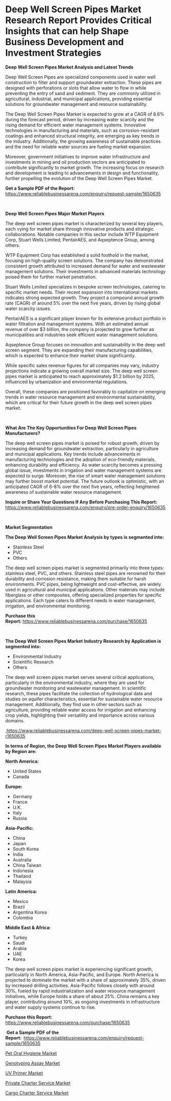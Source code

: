 <p><h1>Deep Well Screen Pipes Market Research Report Provides Critical Insights that can help Shape Business Development and Investment Strategies</h1></p><p><strong>Deep Well Screen Pipes Market Analysis and Latest Trends</strong></p>
<p><p>Deep Well Screen Pipes are specialized components used in water well construction to filter and support groundwater extraction. These pipes are designed with perforations or slots that allow water to flow in while preventing the entry of sand and sediment. They are commonly utilized in agricultural, industrial, and municipal applications, providing essential solutions for groundwater management and resource sustainability.</p><p>The Deep Well Screen Pipes Market is expected to grow at a CAGR of 8.6% during the forecast period, driven by increasing water scarcity and the rising demand for efficient water management systems. Innovative technologies in manufacturing and materials, such as corrosion-resistant coatings and enhanced structural integrity, are emerging as key trends in the industry. Additionally, the growing awareness of sustainable practices and the need for reliable water sources are fueling market expansion. </p><p>Moreover, government initiatives to improve water infrastructure and investments in mining and oil production sectors are anticipated to contribute significantly to market growth. The increasing focus on research and development is leading to advancements in design and functionality, further propelling the evolution of the Deep Well Screen Pipes Market.</p></p>
<p><strong>Get a Sample PDF of the Report:&nbsp;</strong> <a href="https://www.reliablebusinessarena.com/enquiry/request-sample/1650635?utm_campaign=1294&utm_medium=2&utm_source=Github&utm_content=ia&utm_term=26092024&utm_id=deep-well-screen-pipes">https://www.reliablebusinessarena.com/enquiry/request-sample/1650635</a></p>
<p>&nbsp;</p>
<p><strong>Deep Well Screen Pipes Major Market Players</strong></p>
<p><p>The deep well screen pipes market is characterized by several key players, each vying for market share through innovative products and strategic collaborations. Notable companies in this sector include WTP Equipment Corp, Stuart Wells Limited, PentairAES, and Aqseptence Group, among others. </p><p>WTP Equipment Corp has established a solid foothold in the market, focusing on high-quality screen solutions. The company has demonstrated consistent growth attributed to increased demand for water and wastewater management solutions. Their investments in advanced materials technology poised them for further market penetration.</p><p>Stuart Wells Limited specializes in bespoke screen technologies, catering to specific market needs. Their recent expansion into international markets indicates strong expected growth. They project a compound annual growth rate (CAGR) of around 5% over the next five years, driven by rising global water scarcity issues.</p><p>PentairAES is a significant player known for its extensive product portfolio in water filtration and management systems. With an estimated annual revenue of over $3 billion, the company is projected to grow further as municipalities and industries seek efficient water management solutions.</p><p>Aqseptence Group focuses on innovation and sustainability in the deep well screen segment. They are expanding their manufacturing capabilities, which is expected to enhance their market share significantly.</p><p>While specific sales revenue figures for all companies may vary, industry projections indicate a growing overall market size. The deep well screen pipes market is anticipated to reach approximately $1.2 billion by 2025, influenced by urbanization and environmental regulations.</p><p>Overall, these companies are positioned favorably to capitalize on emerging trends in water resource management and environmental sustainability, which are critical for their future growth in the deep well screen pipes market.</p></p>
<p>&nbsp;</p>
<p><strong>What Are The Key Opportunities For Deep Well Screen Pipes Manufacturers?</strong></p>
<p><p>The deep well screen pipes market is poised for robust growth, driven by increasing demand for groundwater extraction, particularly in agriculture and municipal applications. Key trends include advancements in manufacturing technologies and the adoption of eco-friendly materials, enhancing durability and efficiency. As water scarcity becomes a pressing global issue, investments in irrigation and water management systems are expected to surge. Moreover, the rise of smart water management solutions may further boost market potential. The future outlook is optimistic, with an anticipated CAGR of 6-8% over the next five years, reflecting heightened awareness of sustainable water resource management.</p></p>
<p><strong>Inquire or Share Your Questions If Any Before Purchasing This Report:</strong> <a href="https://www.reliablebusinessarena.com/enquiry/pre-order-enquiry/1650635?utm_campaign=1294&utm_medium=2&utm_source=Github&utm_content=ia&utm_term=26092024&utm_id=deep-well-screen-pipes">https://www.reliablebusinessarena.com/enquiry/pre-order-enquiry/1650635</a></p>
<p>&nbsp;</p>
<p><strong>Market Segmentation</strong></p>
<p><strong>The Deep Well Screen Pipes Market Analysis by types is segmented into:</strong></p>
<p><ul><li>Stainless Steel</li><li>PVC</li><li>Others</li></ul></p>
<p><p>The deep well screen pipes market is segmented primarily into three types: stainless steel, PVC, and others. Stainless steel pipes are renowned for their durability and corrosion resistance, making them suitable for harsh environments. PVC pipes, being lightweight and cost-effective, are widely used in agricultural and municipal applications. Other materials may include fiberglass or other composites, offering specialized properties for specific applications. Each type caters to different needs in water management, irrigation, and environmental monitoring.</p></p>
<p><strong>Purchase this Report:&nbsp;</strong><a href="https://www.reliablebusinessarena.com/purchase/1650635?utm_campaign=1294&utm_medium=2&utm_source=Github&utm_content=ia&utm_term=26092024&utm_id=deep-well-screen-pipes">https://www.reliablebusinessarena.com/purchase/1650635</a></p>
<p>&nbsp;</p>
<p><strong>The Deep Well Screen Pipes Market Industry Research by Application is segmented into:</strong></p>
<p><ul><li>Environmental Industry</li><li>Scientific Research</li><li>Others</li></ul></p>
<p><p>The deep well screen pipes market serves several critical applications, particularly in the environmental industry, where they are used for groundwater monitoring and wastewater management. In scientific research, these pipes facilitate the collection of hydrological data and studies on aquifer characteristics, essential for sustainable water resource management. Additionally, they find use in other sectors such as agriculture, providing reliable water access for irrigation and enhancing crop yields, highlighting their versatility and importance across various domains.</p></p>
<p><a href="https://www.reliablebusinessarena.com/deep-well-screen-pipes-market-r1650635?utm_campaign=1294&utm_medium=2&utm_source=Github&utm_content=ia&utm_term=26092024&utm_id=deep-well-screen-pipes">&nbsp;https://www.reliablebusinessarena.com/deep-well-screen-pipes-market-r1650635</a></p>
<p><strong>In terms of Region, the Deep Well Screen Pipes Market Players available by Region are:</strong></p>
<p>
    <p> <strong> North America: </strong>
        <ul>
            <li>United States</li>
            <li>Canada</li>
        </ul>
        </p> 
    <p> <strong> Europe: </strong>
        <ul>
            <li>Germany</li>
            <li>France</li>
            <li>U.K.</li>
            <li>Italy</li>
            <li>Russia</li>
        </ul>
        </p> 
    <p> <strong> Asia-Pacific: </strong>
        <ul>
            <li>China</li>
            <li>Japan</li>
            <li>South Korea</li>
            <li>India</li>
            <li>Australia</li>
            <li>China Taiwan</li>
            <li>Indonesia</li>
            <li>Thailand</li>
            <li>Malaysia</li>
        </ul>
        </p> 
    <p> <strong> Latin America: </strong>
        <ul>
            <li>Mexico</li>
            <li>Brazil</li>
            <li>Argentina Korea</li>
            <li>Colombia</li>
        </ul>
        </p> 
    <p> <strong> Middle East & Africa: </strong>
        <ul>
            <li>Turkey</li>
            <li>Saudi</li>
            <li>Arabia</li>
            <li>UAE</li>
            <li>Korea</li>
        </ul>
    </p>
    </p>
<p><p>The deep well screen pipes market is experiencing significant growth, particularly in North America, Asia-Pacific, and Europe. North America is projected to dominate the market with a share of approximately 35%, driven by increased drilling activities. Asia-Pacific follows closely with around 30%, fueled by rapid industrialization and water resource management initiatives, while Europe holds a share of about 25%. China remains a key player, contributing around 10%, as ongoing investments in infrastructure and water supply systems continue to rise.</p></p>
<p><strong>Purchase this Report: </strong><a href="https://www.reliablebusinessarena.com/purchase/1650635?utm_campaign=1294&utm_medium=2&utm_source=Github&utm_content=ia&utm_term=26092024&utm_id=deep-well-screen-pipes">https://www.reliablebusinessarena.com/purchase/1650635</a></p>
<p>&nbsp;<strong>Get a Sample PDF of the Report:&nbsp;&nbsp;</strong><a href="https://www.reliablebusinessarena.com/enquiry/request-sample/1650635?utm_campaign=1294&utm_medium=2&utm_source=Github&utm_content=ia&utm_term=26092024&utm_id=deep-well-screen-pipes">https://www.reliablebusinessarena.com/enquiry/request-sample/1650635</a></p>
<p><strong></strong></p>
<p><p><a href="https://issuu.com/reportprime-2/docs/pet-oral-hygiene-market-size-2030.p_ec62445db3cb7c?utm_campaign=1294&utm_medium=2&utm_source=Github&utm_content=ia&utm_term=26092024&utm_id=deep-well-screen-pipes">Pet Oral Hygiene Market</a></p><p><a href="https://www.linkedin.com/pulse/strategic-roadmap-global-genotyping-assay-market-insights-opportunities-bvoef?utm_campaign=1294&utm_medium=2&utm_source=Github&utm_content=ia&utm_term=26092024&utm_id=deep-well-screen-pipes">Genotyping Assay Market</a></p><p><a href="https://issuu.com/reportprime-2/docs/uv-primer-market-size-2030.pptx_89dd80f6e2e9e1?utm_campaign=1294&utm_medium=2&utm_source=Github&utm_content=ia&utm_term=26092024&utm_id=deep-well-screen-pipes">UV Primer Market</a></p><p><a href="https://www.linkedin.com/pulse/global-private-charter-service-industry-analysis-share-growth-pmpmf?trackingId=U5r1TmJYRMeexXjMhYIlPg%3D%3D&utm_campaign=1294&utm_medium=2&utm_source=Github&utm_content=ia&utm_term=26092024&utm_id=deep-well-screen-pipes">Private Charter Service Market</a></p><p><a href="https://www.linkedin.com/pulse/global-cargo-charter-service-market-size-expected-experience-aoeaf?trackingId=DVVvZD0PRSCURpliAWCaSg%3D%3D&utm_campaign=1294&utm_medium=2&utm_source=Github&utm_content=ia&utm_term=26092024&utm_id=deep-well-screen-pipes">Cargo Charter Service Market</a></p></p>